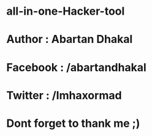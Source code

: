 # all-in-one-Hacker-tool

# Author : Abartan Dhakal
# Facebook : /abartandhakal
# Twitter : /Imhaxormad

# Dont forget to thank me ;) 
